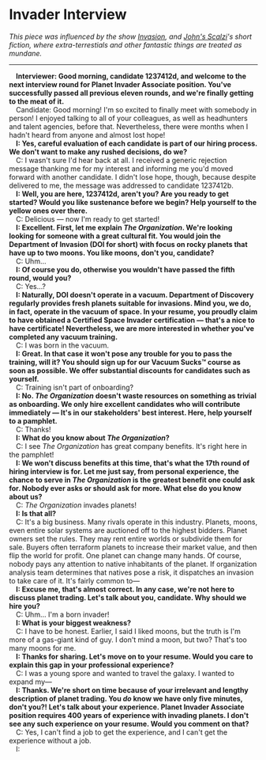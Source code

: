# Invader Interview

*This piece was influenced by the show [Invasion](https://en.wikipedia.org/wiki/Invasion_(2021_TV_series)), and [John's Scalzi](https://en.wikipedia.org/wiki/John_Scalzi)'s short fiction, where extra-terrestials and other fantastic things are treated as mundane.*

---

 **Interviewer: Good morning, candidate 1237412d, and welcome to the next interview round for Planet Invader Associate position. You've successfully passed all previous eleven rounds, and we're finally getting to the meat of it.**  
 Candidate: Good morning! I'm so excited to finally meet with somebody in person! I enjoyed talking to all of your colleagues, as well as headhunters and talent agencies, before that. Nevertheless, there were months when I hadn't heard from anyone and almost lost hope!  
 **I: Yes, careful evaluation of each candidate is part of our hiring process. We don't want to make any rushed decisions, do we?**  
 C: I wasn't sure I'd hear back at all. I received a generic rejection message thanking me for my interest and informing me you'd moved forward with another candidate. I didn't lose hope, though, because despite delivered to me, the message was addressed to candidate 1237412b.  
 **I: Well, you are here, 1237412d, aren't you? Are you ready to get started? Would you like sustenance before we begin? Help yourself to the yellow ones over there.**  
 C: Delicious — now I'm ready to get started!  
 **I: Excellent. First, let me explain *The Organization*. We're looking looking for someone with a great cultural fit. You would join the Department of Invasion (DOI for short) with focus on rocky planets that have up to two moons. You like moons, don't you, candidate?**  
 C: Uhm…  
 **I: Of course you do, otherwise you wouldn't have passed the fifth round, would you?**  
 C: Yes…?  
 **I: Naturally, DOI doesn't operate in a vacuum. Department of Discovery regularly provides fresh planets suitable for invasions. Mind you, we do, in fact, operate in the vacuum of space. In your resume, you proudly claim to have obtained a Certified Space Invader certification — that's a nice to have certificate! Nevertheless, we are more interested in whether you've completed any vacuum training.**  
 C: I was born in the vacuum.  
 **I: Great. In that case it won't pose any trouble for you to pass the training, will it? You should sign up for our Vacuum Sucks™ course as soon as possible. We offer substantial discounts for candidates such as yourself.**  
 C: Training isn't part of onboarding?  
 **I: No. *The Organization* doesn't waste resources on something as trivial as onboarding. We only hire excellent candidates who will contribute immediately — It's in our stakeholders' best interest. Here, help yourself to a pamphlet.**  
 C: Thanks!  
 **I: What do you know about *The Organization*?**  
 C: I see *The Organization* has great company benefits. It's right here in the pamphlet!  
 **I: We won't discuss benefits at this time, that's what the 17th round of hiring interview is for. Let me just say, from personal experience, the chance to serve in *The Organization* is the greatest benefit one could ask for. Nobody ever asks or should ask for more. What else do you know about us?**  
 C: *The Organization* invades planets!  
 **I: Is that all?**  
 C: It's a big business. Many rivals operate in this industry. Planets, moons, even entire solar systems are auctioned off to the highest bidders. Planet owners set the rules. They may rent entire worlds or subdivide them for sale. Buyers often terraform planets to increase their market value, and then flip the world for profit. One planet can change many hands. Of course, nobody pays any attention to native inhabitants of the planet. If organization analysis team determines that natives pose a risk, it dispatches an invasion to take care of it. It's fairly common to—  
 **I: Excuse me, that's almost correct. In any case, we're not here to discuss planet trading. Let's talk about you, candidate. Why should we hire you?**  
 C: Uhm… I'm a born invader!  
 **I: What is your biggest weakness?**  
 C: I have to be honest. Earlier, I said I liked moons, but the truth is I'm more of a gas-giant kind of guy. I don't mind a moon, but two? That's too many moons for me.  
 **I: Thanks for sharing. Let's move on to your resume. Would you care to explain this gap in your professional experience?**  
 C: I was a young spore and wanted to travel the galaxy. I wanted to expand my—  
 **I: Thanks. We're short on time because of your irrelevant and lengthy description of planet trading. You *do* know we have only five minutes, don't you?! Let's talk about your experience. Planet Invader Associate position requires 400 years of experience with invading planets. I don't see any such experience on your resume. Would you comment on that?**  
 C: Yes, I can't find a job to get the experience, and I can't get the experience without a job.  
 I:    

